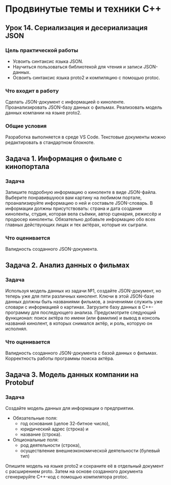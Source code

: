 # Продвинутые темы и техники C++
## Урок 14. Сериализация и десериализация JSON

### Цель практической работы
* Усвоить синтаксис языка JSON.
* Научиться пользоваться библиотекой для чтения и записи JSON-данных.
* Освоить синтаксис языка proto2 и компиляцию с помощью protoc.

### Что входит в работу
Сделать JSON-документ с информацией о киноленте.
Проанализировать JSON-базу данных о фильмах.
Реализовать модель данных компании на языке proto2.

### Общие условия
Разработка выполняется в среде VS Code. Текстовые документы можно редактировать в стандартном блокноте.

## Задача 1. Информация о фильме с кинопортала

### Задача
Запишите подробную информацию о киноленте в виде JSON-файла. Выберите понравившуюся вам картину на любимом портале, проанализируйте информацию о ней и составьте JSON-словарь.
В информации должны присутствовать: страна и дата создания киноленты, студия, которая вела съёмки, автор сценария, режиссёр и продюсер киноленты. Обязательно добавьте информацию обо всех главных действующих лицах и тех актёрах, которые их сыграли.

### Что оценивается
Валидность созданного JSON-документа.


## Задача 2. Анализ данных о фильмах

### Задача
Используя модель данных из задачи №1, создайте JSON-документ, но теперь уже для пяти различных кинолент. Ключи в этой JSON-базе данных должны быть названиями фильмов, а значениями служить уже словари с информацией о картинах.
Загрузите базу данных в C++-программу для последующего анализа. Предусмотрите следующий функционал: поиск актёра по имени (или фамилии) и вывод в консоль названий кинолент, в которых снимался актёр, и роль, которую он исполнял.

### Что оценивается
Валидность созданного JSON-документа с базой данных о фильмах. Корректность работы программы поиска актёра.


## Задача 3. Модель данных компании на Protobuf

### Задача
Создайте модель данных для информации о предприятии. 

* Обязательные поля: 
    - год основания (целое 32-битное число), 
    - юридический адрес (строка) и 
    - название (строка). 
* Опциональные поля: 
    - род деятельности (строка), 
    - осуществление внешнеэкономической деятельности (булевый тип)

Опишите модель на языке proto2 и сохраните её в отдельный документ с расширением proto. Затем на основе созданного документа сгенерируйте C++-код с помощью компилятора protoc.